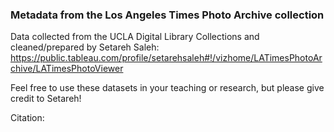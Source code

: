 ### Metadata from the Los Angeles Times Photo Archive collection

Data collected from the UCLA Digital Library Collections and cleaned/prepared by Setareh Saleh: https://public.tableau.com/profile/setarehsaleh#!/vizhome/LATimesPhotoArchive/LATimesPhotoViewer

Feel free to use these datasets in your teaching or research, but please give credit to Setareh!

Citation:

